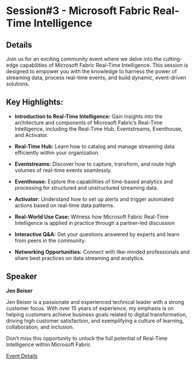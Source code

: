 # Session#3 - Microsoft Fabric Real-Time Intelligence

## Details
Join us for an exciting community event where we delve into the cutting-edge capabilities of Microsoft Fabric Real-Time Intelligence. This session is designed to empower you with the knowledge to harness the power of streaming data, process real-time events, and build dynamic, event-driven solutions.

## Key Highlights:

- **Introduction to Real-Time Intelligence:** Gain insights into the architecture and components of Microsoft Fabric’s Real-Time Intelligence, including the Real-Time Hub, Eventstreams, Eventhouse, and Activator.

- **Real-Time Hub:** Learn how to catalog and manage streaming data efficiently within your organization.

- **Eventstreams:** Discover how to capture, transform, and route high volumes of real-time events seamlessly.

- **Eventhouse:** Explore the capabilities of time-based analytics and processing for structured and unstructured streaming data.

- **Activator:** Understand how to set up alerts and trigger automated actions based on real-time data patterns.

- **Real-World Use Case:** Witness how Microsoft Fabric Real-Time Intelligence is applied in practice through a partner-led discussion

- **Interactive Q&A:** Get your questions answered by experts and learn from peers in the community.

- **Networking Opportunities:** Connect with like-minded professionals and share best practices on data streaming and analytics.

## Speaker
**Jen Beiser**

Jen Beiser is a passionate and experienced technical leader with a strong customer focus. With over 15 years of experience, my emphasis is on helping customers achieve business goals related to digital transformation, driving high customer satisfaction, and exemplifying a culture of learning, collaboration, and inclusion.

Don’t miss this opportunity to unlock the full potential of Real-Time Intelligence within Microsoft Fabric

[Event Details](https://www.meetup.com/orange-county-microsoft-fabric-project-meetup-group/events/304976907/?eventOrigin=group_events_list)
